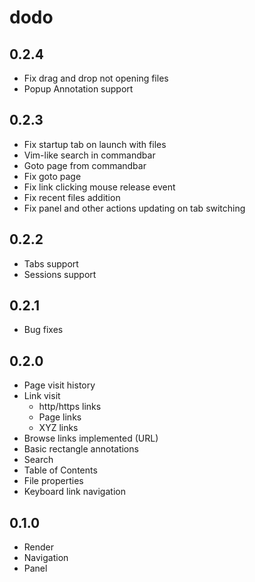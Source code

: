 # dodo

## 0.2.4

- Fix drag and drop not opening files
- Popup Annotation support

## 0.2.3

- Fix startup tab on launch with files
- Vim-like search in commandbar
- Goto page from commandbar
- Fix goto page
- Fix link clicking mouse release event
- Fix recent files addition
- Fix panel and other actions updating on tab switching

## 0.2.2

- Tabs support
- Sessions support

## 0.2.1

- Bug fixes

## 0.2.0

- Page visit history
- Link visit
    - http/https links
    - Page links
    - XYZ links
- Browse links implemented (URL)
- Basic rectangle annotations
- Search
- Table of Contents
- File properties
- Keyboard link navigation


## 0.1.0

- Render
- Navigation
- Panel

